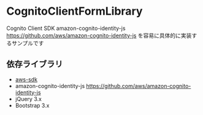 # CognitoClientFormLibrary

Cognito Client SDK
amazon-cognito-identity-js
https://github.com/aws/amazon-cognito-identity-js
を容易に具体的に実装するサンプルです

## 依存ライブラリ
* [aws-sdk](https://github.com/aws/aws-sdk-js)
* amazon-cognito-identity-js https://github.com/aws/amazon-cognito-identity-js
* jQuery 3.x
* Bootstrap 3.x
